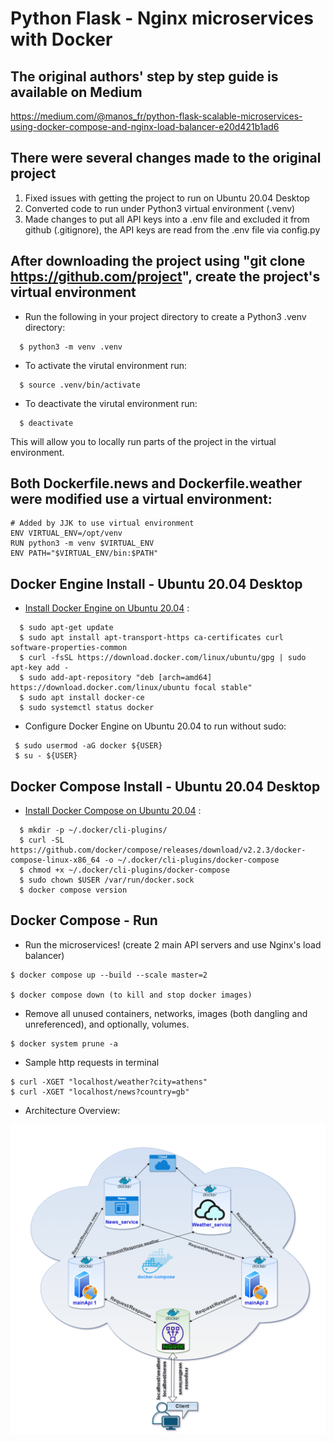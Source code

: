 # Python Flask - Nginx microservices with Docker

## The original authors' step by step guide is available on Medium
https://medium.com/@manos_fr/python-flask-scalable-microservices-using-docker-compose-and-nginx-load-balancer-e20d421b1ad6

## There were several changes made to the original project

1. Fixed issues with getting the project to run on Ubuntu 20.04 Desktop
2. Converted code to run under Python3 virtual environment (.venv)
3. Made changes to put all API keys into a .env file and excluded it from github (.gitignore), the API keys are read from the .env file via config.py

## After downloading the project using "git clone https://github.com/project", create the project's virtual environment

- Run the following in your project directory to create a Python3 .venv directory:
```
  $ python3 -m venv .venv
```
- To activate the virutal environment run:
```
  $ source .venv/bin/activate
```
- To deactivate the virutal environment run:
```
  $ deactivate
```
This will allow you to locally run parts of the project in the virtual environment.

## Both Dockerfile.news and Dockerfile.weather were modified use a virtual environment:
```
# Added by JJK to use virtual environment
ENV VIRTUAL_ENV=/opt/venv
RUN python3 -m venv $VIRTUAL_ENV
ENV PATH="$VIRTUAL_ENV/bin:$PATH"
```

## Docker Engine Install - Ubuntu 20.04 Desktop

- [Install Docker Engine on Ubuntu 20.04](https://www.digitalocean.com/community/tutorials/how-to-install-and-use-docker-on-ubuntu-20-04) :

```
  $ sudo apt-get update
  $ sudo apt install apt-transport-https ca-certificates curl software-properties-common
  $ curl -fsSL https://download.docker.com/linux/ubuntu/gpg | sudo apt-key add -
  $ sudo add-apt-repository "deb [arch=amd64] https://download.docker.com/linux/ubuntu focal stable"
  $ sudo apt install docker-ce
  $ sudo systemctl status docker
```
- Configure Docker Engine on Ubuntu 20.04 to run without sudo:

```
 $ sudo usermod -aG docker ${USER}
 $ su - ${USER}
```
## Docker Compose Install - Ubuntu 20.04 Desktop

- [Install Docker Compose on Ubuntu 20.04](https://www.digitalocean.com/community/tutorials/how-to-install-and-use-docker-compose-on-ubuntu-20-04) :

```
  $ mkdir -p ~/.docker/cli-plugins/
  $ curl -SL https://github.com/docker/compose/releases/download/v2.2.3/docker-compose-linux-x86_64 -o ~/.docker/cli-plugins/docker-compose
  $ chmod +x ~/.docker/cli-plugins/docker-compose
  $ sudo chown $USER /var/run/docker.sock
  $ docker compose version
```

## Docker Compose - Run

- Run the microservices! (create 2 main API servers and use Nginx's load balancer)

```
$ docker compose up --build --scale master=2 

$ docker compose down (to kill and stop docker images)
```

- Remove all unused containers, networks, images (both dangling and unreferenced), and optionally, volumes.

```
$ docker system prune -a
```

- Sample http requests in terminal

```
$ curl -XGET "localhost/weather?city=athens"
$ curl -XGET "localhost/news?country=gb"
```

- Architecture Overview:

![Arch](files/architecture.png)
